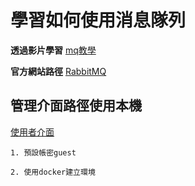 # 學習如何使用消息隊列

**透過影片學習**
[mq教學](https://www.bilibili.com/video/BV18a4y1E75z/?p=1&vd_source=c68e6e77973da8b3d1e9d97b204b15ff)

**官方網站路徑**
[RabbitMQ](https://www.rabbitmq.com/)

## 管理介面路徑使用本機
[使用者介面](http://127.0.0.1:15672/)

    1. 預設帳密guest

    2. 使用docker建立環境



